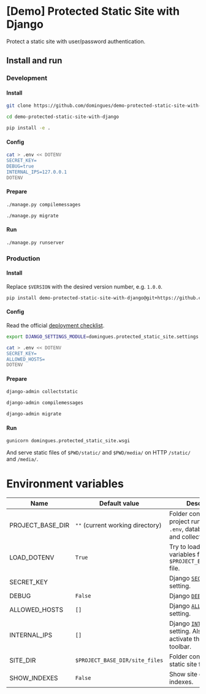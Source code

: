 # [Demo] Protected Static Site with Django

Protect a static site with user/password authentication.

## Install and run

### Development

#### Install
```bash
git clone https://github.com/domingues/demo-protected-static-site-with-django.git demo-protected-static-site-with-django
```
```bash
cd demo-protected-static-site-with-django
```
```bash
pip install -e .
```

#### Config
```bash
cat > .env << DOTENV
SECRET_KEY=
DEBUG=true
INTERNAL_IPS=127.0.0.1
DOTENV
```

#### Prepare
```bash
./manage.py compilemessages
```
```bash
./manage.py migrate
```

#### Run
```bash
./manage.py runserver
```

### Production

#### Install
Replace `$VERSION` with the desired version number, e.g. `1.0.0`.
```bash
pip install demo-protected-static-site-with-django@git+https://github.com/domingues/demo-protected-static-site-with-django.git@$VERSION
```

#### Config
Read the official [deployment checklist](https://docs.djangoproject.com/en/4.2/howto/deployment/checklist/).
```bash
export DJANGO_SETTINGS_MODULE=domingues.protected_static_site.settings
```
```bash
cat > .env << DOTENV
SECRET_KEY=
ALLOWED_HOSTS=
DOTENV
```

#### Prepare
```bash
django-admin collectstatic
```
```bash
django-admin compilemessages
```
```bash
django-admin migrate
```

#### Run
```bash
gunicorn domingues.protected_static_site.wsgi
```
And serve static files of `$PWD/static/` and `$PWD/media/` on HTTP `/static/` and `/media/`.

# Environment variables

| Name      | Default value                    | Description                                                                                                                                 |
| --------- |----------------------------------|---------------------------------------------------------------------------------------------------------------------------------------------|
| PROJECT_BASE_DIR | `""` (current working directory) | Folder containing the project runtime files: `.env`, databases, media and collected statics.                                                |
| LOAD_DOTENV | `True`                           | Try to load environment variables from `$PROJECT_BASE_DIR/.env` file.                                                                       |
| SECRET_KEY |                                  | Django [`SECRET_KEY`](https://docs.djangoproject.com/en/4.2/ref/settings/#std:setting-SECRET_KEY) setting.                                  |
| DEBUG     | `False`                          | Django [`DEBUG`](https://docs.djangoproject.com/en/4.2/ref/settings/#debug) setting.                                                        |
| ALLOWED_HOSTS | `[]`                             | Django [`ALLOWED_HOSTS`](https://docs.djangoproject.com/en/4.2/ref/settings/#allowed-hosts) setting.                                        |
| INTERNAL_IPS | `[]`                             | Django [`INTERNAL_IPS`](https://docs.djangoproject.com/en/4.2/ref/settings/#internal-ips) setting. Also used to activate the debug toolbar. |
| SITE_DIR  | `$PROJECT_BASE_DIR/site_files`   | Folder containing the static site files. |
| SHOW_INDEXES | `False`                        | Show site directory indexes. |
